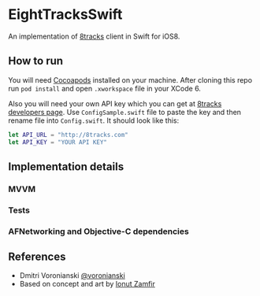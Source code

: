# EightTracksSwift

An implementation of [8tracks](http://8tracks.com/) client in Swift for iOS8.

## How to run

You will need [Cocoapods](http://cocoapods.org/) installed on your machine. After cloning this repo run ``pod install`` and open ``.xworkspace`` file in your XCode 6.

Also you will need your own API key which you can get at [8tracks developers page](http://8tracks.com/developers). Use ``ConfigSample.swift`` file to paste the key and then rename file into ``Config.swift``. It should look like this:

```Swift
let API_URL = "http://8tracks.com"
let API_KEY = "YOUR API KEY"
```

## Implementation details

### MVVM

### Tests

### AFNetworking and Objective-C dependencies

## References

- Dmitri Voronianski [@voronianski](https://twitter.com/voronianski)
- Based on concept and art by [Ionut Zamfir](https://dribbble.com/shots/1549755-8tracks-Featured-Tracks?list=users&offset=7)
